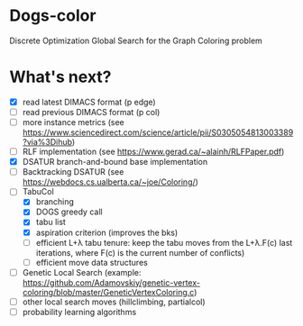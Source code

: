 # Dogs-color
Discrete Optimization Global Search for the Graph Coloring problem

# What's next?

- [X] read latest DIMACS format (p edge)
- [ ] read previous DIMACS format (p col)
- [ ] more instance metrics (see https://www.sciencedirect.com/science/article/pii/S0305054813003389?via%3Dihub)
- [ ] RLF implementation (see https://www.gerad.ca/~alainh/RLFPaper.pdf)
- [X] DSATUR branch-and-bound base implementation
- [ ] Backtracking DSATUR (see https://webdocs.cs.ualberta.ca/~joe/Coloring/)
- [ ] TabuCol
    - [X] branching
    - [X] DOGS greedy call
    - [X] tabu list
    - [X] aspiration criterion (improves the bks)
    - [ ] efficient L+λ tabu tenure:
          keep the tabu moves from the L+λ.F(c) last iterations,
          where F(c) is the current number of conflicts)
    - [ ] efficient move data structures
- [ ] Genetic Local Search (example: https://github.com/Adamovskiy/genetic-vertex-coloring/blob/master/GeneticVertexColoring.c)
- [ ] other local search moves (hillclimbing, partialcol)
- [ ] probability learning algorithms